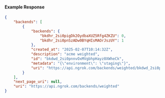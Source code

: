 <!-- Code generated for API Clients. DO NOT EDIT. -->

#### Example Response

```json
{
	"backends": [
		{
			"backends": {
				"bkdhr_2si0pigDk2OydbaXUZ5Rfg4ZKZU": 0,
				"bkdhr_2si0pnSzADw0BYqHIsMAOrJszUY": 1
			},
			"created_at": "2025-02-07T10:14:32Z",
			"description": "acme weighted",
			"id": "bkdwd_2si0pnnvOxMVgbhpHayz0XWheCk",
			"metadata": "{\"environment\": \"staging\"}",
			"uri": "https://api.ngrok.com/backends/weighted/bkdwd_2si0pnnvOxMVgbhpHayz0XWheCk"
		}
	],
	"next_page_uri": null,
	"uri": "https://api.ngrok.com/backends/weighted"
}
```
